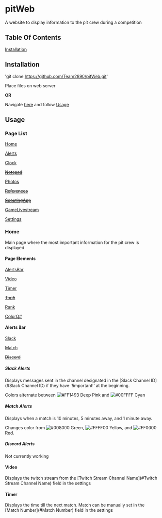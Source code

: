 # pitWeb
A website to display information to the pit crew during a competition

## Table Of Contents
[Installation](#Installation)

## Installation
'git clone https://github.com/Team2890/pitWeb.git'

Place files on web server

**OR**

Navigate [here](https://github.com/Team2890/pitWeb) and follow [Usage](#Usage)

## Usage

### Page List

[Home](#home)

[Alerts](#alerts)

[Clock](#clock)

~~[Notepad](#notepad)~~

[Photos](#photos)

~~[References](#references)~~

~~[ScoutingApp](#scouting-app)~~

[GameLivestream](#game-livestream)

[Settings](#settings)

### Home
Main page where the most important information for the pit crew is displayed

#### Page Elements
[AlertsBar](#alerts-bar)

[Video](#video)

[Timer](#timer)

~~[Top5](#top5)~~

[Rank](#rank)

[ColorQ#](#colorQ#)

#### Alerts Bar
[Slack](#slack-alerts)

[Match](#match-alerts)

~~[Discord](#discord-alerts)~~

##### Slack Alerts
Displays messages sent in the channel designated in the [Slack Channel ID](#Slack Channel ID) if they have '!important!' at the beginning.

Colors alternate between ![#FF1493](https://placehold.it/15/FF1493/000000?text=+) Deep Pink and ![#00FFFF](https://placehold.it/15/00FFFF/000000?text=+) Cyan

##### Match Alerts
Displays when a match is 10 minutes, 5 minutes away, and 1 minute away. 

Changes color from ![#008000](https://placehold.it/15/008000/000000?text=+) Green, ![#FFFF00](https://placehold.it/15/FFFF00/000000?text=+) Yellow, and ![#FF0000](https://placehold.it/15/FF0000/000000?text=+) Red.

##### Discord Alerts
Not currently working

#### Video
Displays the twitch stream from the [Twitch Stream Channel Name](#Twitch Stream Channel Name) field in the settings

#### Timer
Displays the time till the next match. Match can be manually set in the [Match Number](#Match Number) field in the settings